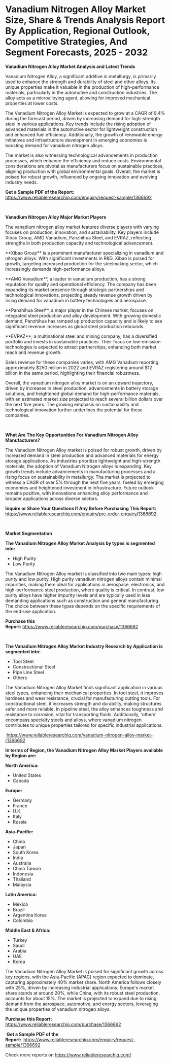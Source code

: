 <p><h1>Vanadium Nitrogen Alloy Market Size, Share & Trends Analysis Report By Application, Regional Outlook, Competitive Strategies, And Segment Forecasts, 2025 - 2032</h1></p><p><strong>Vanadium Nitrogen Alloy Market Analysis and Latest Trends</strong></p>
<p><p>Vanadium Nitrogen Alloy, a significant additive in metallurgy, is primarily used to enhance the strength and durability of steel and other alloys. Its unique properties make it valuable in the production of high-performance materials, particularly in the automotive and construction industries. The alloy acts as a microalloying agent, allowing for improved mechanical properties at lower costs.</p><p>The Vanadium Nitrogen Alloy Market is expected to grow at a CAGR of 9.4% during the forecast period, driven by increasing demand for high-strength steel in various applications. Key trends include the rising adoption of advanced materials in the automotive sector for lightweight construction and enhanced fuel efficiency. Additionally, the growth of renewable energy initiatives and infrastructure development in emerging economies is boosting demand for vanadium nitrogen alloys. </p><p>The market is also witnessing technological advancements in production processes, which enhance the efficiency and reduce costs. Environmental considerations are pivotal as manufacturers focus on sustainable practices, aligning production with global environmental goals. Overall, the market is poised for robust growth, influenced by ongoing innovation and evolving industry needs.</p></p>
<p><strong>Get a Sample PDF of the Report:&nbsp;</strong> <a href="https://www.reliableresearchiq.com/enquiry/request-sample/1366692?utm_campaign=2999&utm_medium=2&utm_source=Github&utm_content=ia&utm_term=22032025&utm_id=vanadium-nitrogen-alloy">https://www.reliableresearchiq.com/enquiry/request-sample/1366692</a></p>
<p>&nbsp;</p>
<p><strong>Vanadium Nitrogen Alloy Major Market Players</strong></p>
<p><p>The vanadium nitrogen alloy market features diverse players with varying focuses on production, innovation, and sustainability. Key players include Xibao Group, AMG Vanadium, Panzhihua Steel, and EVRAZ, reflecting strengths in both production capacity and technological advancement.</p><p>**Xibao Group** is a prominent manufacturer specializing in vanadium and nitrogen alloys. With significant investments in R&D, Xibao is poised for growth, targeting increased production for the steelmaking sector, which increasingly demands high-performance alloys.</p><p>**AMG Vanadium**, a leader in vanadium production, has a strong reputation for quality and operational efficiency. The company has been expanding its market presence through strategic partnerships and technological innovations, projecting steady revenue growth driven by rising demand for vanadium in battery technologies and aerospace.</p><p>**Panzhihua Steel**, a major player in the Chinese market, focuses on integrated steel production and alloy development. With growing domestic demand, Panzhihua has ramped up production capacity and is likely to see significant revenue increases as global steel production rebounds.</p><p>**EVRAZ**, a multinational steel and mining company, has a diversified portfolio and invests in sustainable practices. Their focus on low-emission technologies is expected to attract partnerships, enhancing both market reach and revenue growth.</p><p>Sales revenue for these companies varies, with AMG Vanadium reporting approximately $250 million in 2022 and EVRAZ registering around $12 billion in the same period, highlighting their financial robustness. </p><p>Overall, the vanadium nitrogen alloy market is on an upward trajectory, driven by increases in steel production, advancements in battery storage solutions, and heightened global demand for high-performance materials, with an estimated market size projected to reach several billion dollars over the next five years. The growing emphasis on sustainability and technological innovation further underlines the potential for these companies.</p></p>
<p>&nbsp;</p>
<p><strong>What Are The Key Opportunities For Vanadium Nitrogen Alloy Manufacturers?</strong></p>
<p><p>The Vanadium Nitrogen Alloy market is poised for robust growth, driven by increased demand in steel production and advanced materials for energy storage applications. As industries prioritize lightweight and high-strength materials, the adoption of Vanadium Nitrogen alloys is expanding. Key growth trends include advancements in manufacturing processes and a rising focus on sustainability in metallurgy. The market is projected to witness a CAGR of over 5% through the next five years, fueled by emerging economies and heightened investment in infrastructure. Future outlook remains positive, with innovations enhancing alloy performance and broader applications across diverse sectors.</p></p>
<p><strong>Inquire or Share Your Questions If Any Before Purchasing This Report:</strong> <a href="https://www.reliableresearchiq.com/enquiry/pre-order-enquiry/1366692?utm_campaign=2999&utm_medium=2&utm_source=Github&utm_content=ia&utm_term=22032025&utm_id=vanadium-nitrogen-alloy">https://www.reliableresearchiq.com/enquiry/pre-order-enquiry/1366692</a></p>
<p>&nbsp;</p>
<p><strong>Market Segmentation</strong></p>
<p><strong>The Vanadium Nitrogen Alloy Market Analysis by types is segmented into:</strong></p>
<p><ul><li>High Purity</li><li>Low Purity</li></ul></p>
<p><p>The Vanadium Nitrogen Alloy market is classified into two main types: high purity and low purity. High purity vanadium nitrogen alloys contain minimal impurities, making them ideal for applications in aerospace, electronics, and high-performance steel production, where quality is critical. In contrast, low purity alloys have higher impurity levels and are typically used in less demanding applications such as construction and general manufacturing. The choice between these types depends on the specific requirements of the end-use application.</p></p>
<p><strong>Purchase this Report:&nbsp;</strong><a href="https://www.reliableresearchiq.com/purchase/1366692?utm_campaign=2999&utm_medium=2&utm_source=Github&utm_content=ia&utm_term=22032025&utm_id=vanadium-nitrogen-alloy">https://www.reliableresearchiq.com/purchase/1366692</a></p>
<p>&nbsp;</p>
<p><strong>The Vanadium Nitrogen Alloy Market Industry Research by Application is segmented into:</strong></p>
<p><ul><li>Tool Steel</li><li>Constructional Steel</li><li>Pipe Line Steel</li><li>Others</li></ul></p>
<p><p>The Vanadium Nitrogen Alloy Market finds significant application in various steel types, enhancing their mechanical properties. In tool steel, it improves hardness and wear resistance, crucial for manufacturing cutting tools. For constructional steel, it increases strength and durability, making structures safer and more reliable. In pipeline steel, the alloy enhances toughness and resistance to corrosion, vital for transporting fluids. Additionally, 'others' encompass specialty steels and alloys, where vanadium nitrogen contributes to unique properties tailored for specific industrial applications.</p></p>
<p><a href="https://www.reliableresearchiq.com/vanadium-nitrogen-alloy-market-r1366692?utm_campaign=2999&utm_medium=2&utm_source=Github&utm_content=ia&utm_term=22032025&utm_id=vanadium-nitrogen-alloy">&nbsp;https://www.reliableresearchiq.com/vanadium-nitrogen-alloy-market-r1366692</a></p>
<p><strong>In terms of Region, the Vanadium Nitrogen Alloy Market Players available by Region are:</strong></p>
<p>
    <p> <strong> North America: </strong>
        <ul>
            <li>United States</li>
            <li>Canada</li>
        </ul>
        </p> 
    <p> <strong> Europe: </strong>
        <ul>
            <li>Germany</li>
            <li>France</li>
            <li>U.K.</li>
            <li>Italy</li>
            <li>Russia</li>
        </ul>
        </p> 
    <p> <strong> Asia-Pacific: </strong>
        <ul>
            <li>China</li>
            <li>Japan</li>
            <li>South Korea</li>
            <li>India</li>
            <li>Australia</li>
            <li>China Taiwan</li>
            <li>Indonesia</li>
            <li>Thailand</li>
            <li>Malaysia</li>
        </ul>
        </p> 
    <p> <strong> Latin America: </strong>
        <ul>
            <li>Mexico</li>
            <li>Brazil</li>
            <li>Argentina Korea</li>
            <li>Colombia</li>
        </ul>
        </p> 
    <p> <strong> Middle East & Africa: </strong>
        <ul>
            <li>Turkey</li>
            <li>Saudi</li>
            <li>Arabia</li>
            <li>UAE</li>
            <li>Korea</li>
        </ul>
    </p>
    </p>
<p><p>The Vanadium Nitrogen Alloy Market is poised for significant growth across key regions, with the Asia-Pacific (APAC) region expected to dominate, capturing approximately 40% market share. North America follows closely with 25%, driven by increasing industrial applications. Europe's market share stands at around 20%, while China, with its robust steel production, accounts for about 15%. The market is projected to expand due to rising demand from the aerospace, automotive, and energy sectors, leveraging the unique properties of vanadium nitrogen alloys.</p></p>
<p><strong>Purchase this Report: </strong><a href="https://www.reliableresearchiq.com/purchase/1366692?utm_campaign=2999&utm_medium=2&utm_source=Github&utm_content=ia&utm_term=22032025&utm_id=vanadium-nitrogen-alloy">https://www.reliableresearchiq.com/purchase/1366692</a></p>
<p>&nbsp;<strong>Get a Sample PDF of the Report:&nbsp;&nbsp;</strong><a href="https://www.reliableresearchiq.com/enquiry/request-sample/1366692?utm_campaign=2999&utm_medium=2&utm_source=Github&utm_content=ia&utm_term=22032025&utm_id=vanadium-nitrogen-alloy">https://www.reliableresearchiq.com/enquiry/request-sample/1366692</a></p>
<p><strong></strong></p>
<p>Check more reports on <a href="https://www.reliableresearchiq.com/?utm_campaign=2999&utm_medium=2&utm_source=Github&utm_content=ia&utm_term=22032025&utm_id=vanadium-nitrogen-alloy">https://www.reliableresearchiq.com/</a></p>